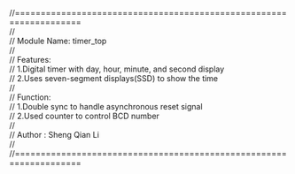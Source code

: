 //===================================================================  
//  
//	Module Name: timer_top  
//  
//	Features:   
//		1.Digital timer with day, hour, minute, and second display   
//  	2.Uses seven-segment displays(SSD) to show the time  
//  
//	Function:  
//  	1.Double sync to handle asynchronous reset signal  
//      2.Used counter to control BCD number  
//  
//	Author : Sheng Qian Li  
//  
//===================================================================  
